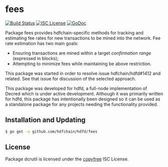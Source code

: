 fees
=======


[![Build Status](https://github.com/hdfchain/hdfd/workflows/Build%20and%20Test/badge.svg)](https://github.com/hdfchain/hdfd/actions)
[![ISC License](https://img.shields.io/badge/license-ISC-blue.svg)](http://copyfree.org)
[![GoDoc](https://img.shields.io/badge/godoc-reference-blue.svg)](https://godoc.org/github.com/hdfchain/hdfd/fees)

Package fees provides hdfchain-specific methods for tracking and estimating fee
rates for new transactions to be mined into the network. Fee rate estimation has
two main goals:

- Ensuring transactions are mined within a target _confirmation range_
  (expressed in blocks);
- Attempting to minimize fees while maintaining be above restriction.

This package was started in order to resolve issue hdfchain/hdfd#1412 and related.
See that issue for discussion of the selected approach.

This package was developed for hdfd, a full-node implementation of Decred which
is under active development.  Although it was primarily written for
hdfd, this package has intentionally been designed so it can be used as a
standalone package for any projects needing the functionality provided.

## Installation and Updating

```bash
$ go get -u github.com/hdfchain/hdfd/fees
```

## License

Package dcrutil is licensed under the [copyfree](http://copyfree.org) ISC
License.
